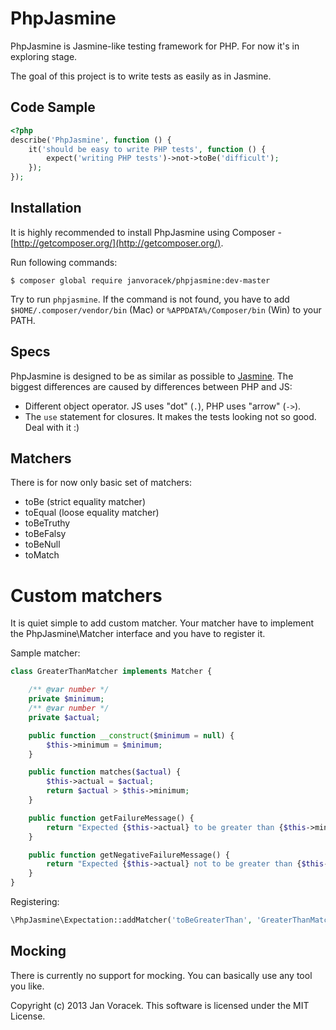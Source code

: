# PhpJasmine #

PhpJasmine is Jasmine-like testing framework for PHP. For now it's in exploring stage. 

The goal of this project is to write tests as easily as in Jasmine.

## Code Sample ##

```php
<?php
describe('PhpJasmine', function () {
    it('should be easy to write PHP tests', function () {
        expect('writing PHP tests')->not->toBe('difficult');
    });
});
```

## Installation ##
It is highly recommended to install PhpJasmine using Composer - [http://getcomposer.org/](http://getcomposer.org/).

Run following commands:
```
$ composer global require janvoracek/phpjasmine:dev-master
```

Try to run `phpjasmine`. If the command is not found, you have to add
`$HOME/.composer/vendor/bin` (Mac) or `%APPDATA%/Composer/bin` (Win) to your PATH.

## Specs ##

PhpJasmine is designed to be as similar as possible to [Jasmine](http://jasmine.github.io/2.0/introduction.html).
The biggest differences are caused by differences between PHP and JS:

 * Different object operator. JS uses "dot" (`.`), PHP uses "arrow" (`->`).
 * The `use` statement for closures. It makes the tests looking not so good. Deal with it :)
 
## Matchers ##

There is for now only basic set of matchers:
 * toBe (strict equality matcher)
 * toEqual (loose equality matcher)
 * toBeTruthy
 * toBeFalsy
 * toBeNull
 * toMatch

# Custom matchers #

It is quiet simple to add custom matcher. Your matcher have to implement 
the PhpJasmine\Matcher interface and you have to register it.

Sample matcher:
```php
class GreaterThanMatcher implements Matcher {

    /** @var number */
    private $minimum;
    /** @var number */
    private $actual;

    public function __construct($minimum = null) {
        $this->minimum = $minimum;
    }

    public function matches($actual) {
        $this->actual = $actual;
        return $actual > $this->minimum;
    }

    public function getFailureMessage() {
        return "Expected {$this->actual} to be greater than {$this->minimum}";
    }

    public function getNegativeFailureMessage() {
        return "Expected {$this->actual} not to be greater than {$this->minimum}";
    }
}
```

Registering:
```php
\PhpJasmine\Expectation::addMatcher('toBeGreaterThan', 'GreaterThanMatcher');
```

## Mocking ##

There is currently no support for mocking. You can basically use any tool you like.


Copyright (c) 2013 Jan Voracek. This software is licensed under the MIT License.